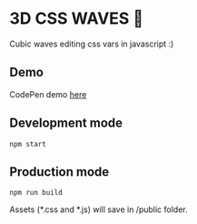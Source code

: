 # 3D CSS WAVES 🌊

Cubic waves editing css vars in javascript :)

## Demo

CodePen demo [here](https://codepen.io/supah/pen/MPqVVL)

## Development mode

```
npm start
```

## Production mode

```
npm run build
```

Assets (*.css and *.js) will save in /public folder.
